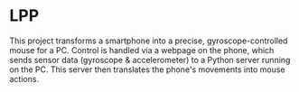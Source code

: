 # LPP
This project transforms a smartphone into a precise, gyroscope-controlled mouse for a PC. Control is handled via a webpage on the phone, which sends sensor data (gyroscope &amp; accelerometer) to a Python server running on the PC. This server then translates the phone's movements into mouse actions.
